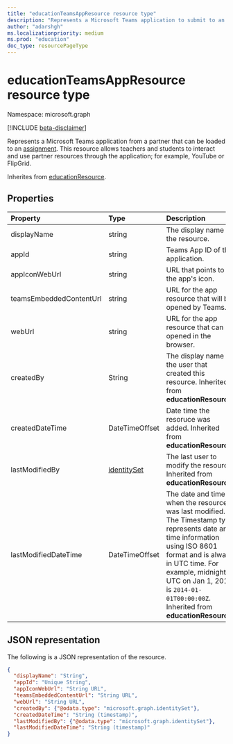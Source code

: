 ```yaml
---
title: "educationTeamsAppResource resource type"
description: "Represents a Microsoft Teams application to submit to an assignment."
author: "adarshgh"
ms.localizationpriority: medium
ms.prod: "education"
doc_type: resourcePageType
---
```


# educationTeamsAppResource resource type

Namespace: microsoft.graph

[!INCLUDE [beta-disclaimer](../../includes/beta-disclaimer.md)]

Represents a Microsoft Teams application from a partner that can be loaded to an [assignment](educationassignment.md). This resource allows teachers and students to interact and use partner resources through the application; for example, YouTube or FlipGrid.

Inherites from [educationResource](educationresource.md).

## Properties
| Property	   | Type	|Description|
|:---------------|:--------|:----------|
|displayName|string|The display name of the resource.|
|appId|string|Teams App ID of the application.|
|appIconWebUrl|string|URL that points to the app's icon.|
|teamsEmbeddedContentUrl|string|URL for the app resource that will be opened by Teams.|
|webUrl|string|URL for the app resource that can be opened in the browser.|
|createdBy|String|The display name of the user that created this resource. Inherited from **educationResource**.|
|createdDateTime|DateTimeOffset|Date time the resoruce was added. Inherited from **educationResource**.|
|lastModifiedBy|[identitySet](identityset.md)|The last user to modify the resource. Inherited from **educationResource**.|
|lastModifiedDateTime|DateTimeOffset|The date and time when the resource was last modified. The Timestamp type represents date and time information using ISO 8601 format and is always in UTC time. For example, midnight UTC on Jan 1, 2014 is `2014-01-01T00:00:00Z`. Inherited from **educationResource**.|


## JSON representation

The following is a JSON representation of the resource.

<!-- {
  "blockType": "resource",
  "optionalProperties": [

  ],
  "@odata.type": "microsoft.graph.educationTeamsAppResource"
}-->

```json
{
  "displayName": "String",
  "appId": "Unique String",
  "appIconWebUrl": "String URL",
  "teamsEmbeddedContentUrl": "String URL",
  "webUrl": "String URL",
  "createdBy": {"@odata.type": "microsoft.graph.identitySet"},
  "createdDateTime": "String (timestamp)",
  "lastModifiedBy": {"@odata.type": "microsoft.graph.identitySet"},
  "lastModifiedDateTime": "String (timestamp)"  
}

```

<!-- uuid: 8fcb5dbc-d5aa-4681-8e31-b001d5168d79
2015-10-25 14:57:30 UTC -->
<!--
{
  "type": "#page.annotation",
  "description": "educationExcelResource resource",
  "keywords": "",
  "section": "documentation",
  "tocPath": "",
  "suppressions": []
}
-->


